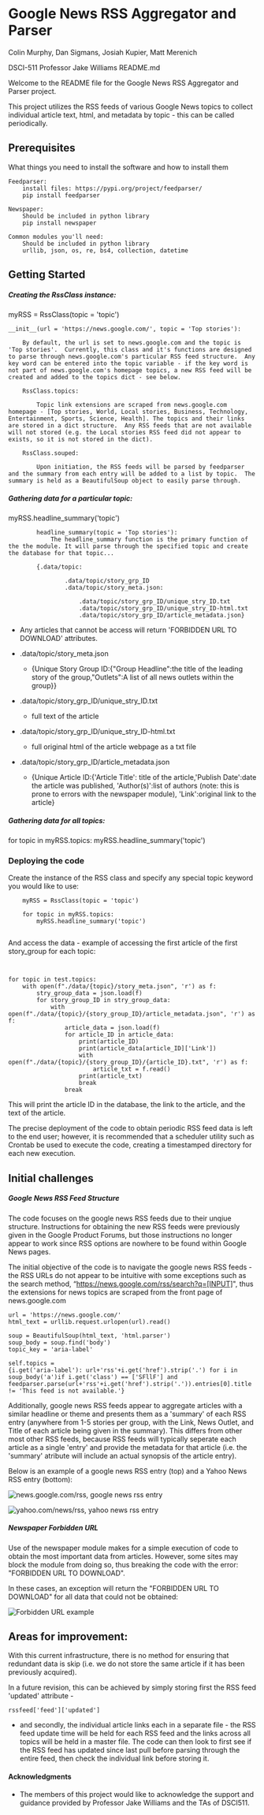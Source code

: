 # Google News RSS Aggregator and Parser

Colin Murphy, Dan Sigmans, Josiah Kupier, Matt Merenich

DSCI-511
Professor Jake Williams
README.md

Welcome to the README file for the Google News RSS Aggregator and Parser project.

This project utilizes the RSS feeds of various Google News topics to collect individual article text, html, and metadata by topic - this can be called periodically.


## Prerequisites

What things you need to install the software and how to install them

```
Feedparser:
    install files: https://pypi.org/project/feedparser/
    pip install feedparser

Newspaper:
    Should be included in python library
    pip install newspaper

Common modules you'll need:
    Should be included in python library
    urllib, json, os, re, bs4, collection, datetime
```



## Getting Started

##### Creating the RssClass instance:
myRSS = RssClass(topic = 'topic')
    
    __init__(url = 'https://news.google.com/', topic = 'Top stories'):
    
        By default, the url is set to news.google.com and the topic is 'Top stories'.  Currently, this class and it's functions are designed to parse through news.google.com's particular RSS feed structure.  Any key word can be entered into the topic variable - if the key word is not part of news.google.com's homepage topics, a new RSS feed will be created and added to the topics dict - see below.
 
        RssClass.topics:
        
            Topic link extensions are scraped from news.google.com homepage - [Top stories, World, Local stories, Business, Technology, Entertainment, Sports, Science, Health]. The topics and their links are stored in a dict structure.  Any RSS feeds that are not available will not stored (e.g. the Local stories RSS feed did not appear to exists, so it is not stored in the dict).
            
        RssClass.souped:
        
            Upon initiation, the RSS feeds will be parsed by feedparser and the summary from each entry will be added to a list by topic.  The summary is held as a BeautifulSoup object to easily parse through.

##### Gathering data for a particular topic:
myRSS.headline_summary('topic')
    
            headline_summary(topic = 'Top stories'):
                The headline_summary function is the primary function of the the module. It will parse through the specified topic and create the database for that topic...

            {.data/topic:
            
                    .data/topic/story_grp_ID
                    .data/topic/story_meta.json:
                    
                        .data/topic/story_grp_ID/unique_stry_ID.txt
                        .data/topic/story_grp_ID/unique_stry_ID-html.txt
                        .data/topic/story_grp_ID/article_metadata.json}

 - Any articles that cannot be access will return 'FORBIDDEN URL TO DOWNLOAD' attributes.            
 - .data/topic/story_meta.json 
     - {Unique Story Group ID:{"Group Headline":the title of the leading story of the group,"Outlets":A list of all news outlets within the group}}
 
 - .data/topic/story_grp_ID/unique_stry_ID.txt
     - full text of the article
 - .data/topic/story_grp_ID/unique_stry_ID-html.txt
     - full original html of the article webpage as a txt file
 - .data/topic/story_grp_ID/article_metadata.json
     - {Unique Article ID:{'Article Title': title of the article,'Publish Date':date the article was published, 'Author(s)':list of authors (note: this is prone to errors with the newspaper module), 'Link':original link to the article}

                
                
##### Gathering data for all topics:
for topic in myRSS.topics:
    myRSS.headline_summary('topic')


### Deploying the code

Create the instance of the RSS class and specify any special topic keyword you would like to use:

```
    myRSS = RssClass(topic = 'topic')

    for topic in myRSS.topics:
        myRSS.headline_summary('topic')
    
```

And access the data - example of accessing the first article of the first story_group for each topic:

```


for topic in test.topics:
    with open(f"./data/{topic}/story_meta.json", 'r') as f:
        stry_group_data = json.load(f)
        for story_group_ID in stry_group_data:
            with open(f"./data/{topic}/{story_group_ID}/article_metadata.json", 'r') as f:
                article_data = json.load(f)
                for article_ID in article_data:
                    print(article_ID)
                    print(article_data[article_ID]['Link'])
                    with open(f"./data/{topic}/{story_group_ID}/{article_ID}.txt", 'r') as f:
                        article_txt = f.read()
                    print(article_txt)
                    break
                break
```

This will print the article ID in the database, the link to the article, and the text of the article.

The precise deployment of the code to obtain periodic RSS feed data is left to the end user; however, it is recommended that a scheduler utility such as Crontab be used to execute the code, creating a timestamped directory for each new execution.

## Initial challenges

##### Google News RSS Feed Structure
The code focuses on the google news RSS feeds due to their unqiue structure. Instructions for obtaining the new RSS feeds were previously given in the Google Product Forums, but those instructions no longer appear to work since RSS options are nowhere to be found within Google News pages.

The initial objective of the code is to navigate the google news RSS feeds - the RSS URLs do not appear to be intuitive with some exceptions such as the search method, “https://news.google.com/rss/search?q=[INPUT]", thus the extensions for news topics are scraped from the front page of news.google.com

  
    url = 'https://news.google.com/'
    html_text = urllib.request.urlopen(url).read()

    soup = BeautifulSoup(html_text, 'html.parser')
    soup_body = soup.find('body')
    topic_key = 'aria-label'

    self.topics = 
    {i.get('aria-label'): url+'rss'+i.get('href').strip('.') for i in soup_body('a')if i.get('class') == ['SFllF'] and feedparser.parse(url+'rss'+i.get('href').strip('.')).entries[0].title != 'This feed is not available.'}    

Additionally, google news RSS feeds appear to aggregate articles with a similar headline or theme and presents them as a 'summary' of each RSS entry (anywhere from 1-5 stories per group, with the Link, News Outlet, and Title of each article being given in the summary).  This differs from other most other RSS feeds, because RSS feeds will typically seperate each article as a single 'entry' and provide the metadata for that article (i.e. the 'summary' atribute will include an actual synopsis of the article entry).  

Below is an example of a google news RSS entry (top) and a Yahoo News RSS entry (bottom):

   ![news.google.com/rss, google news rss entry](./images/google_news_entry.png)

   ![yahoo.com/news/rss, yahoo news rss entry](./images/yahoo_news_entry.png)


##### Newspaper Forbidden URL
Use of the newspaper module makes for a simple execution of code to obtain the most important data from articles.  However, some sites may block the module from doing so, thus breaking the code with the error: "FORBIDDEN URL TO DOWNLOAD".  

In these cases, an exception will return the "FORBIDDEN URL TO DOWNLOAD" for all data that could not be obtained:

   ![Forbidden URL example](./images/ForbiddenURL1.png)



## Areas for improvement:

With this current infrastructure, there is no method for ensuring that redundant data is skip (i.e. we do not store the same article if it has been previously acquired).

In a future revision, this can be achieved by simply storing first the RSS feed 'updated' attribute -  

    rssfeed['feed']['updated']

- and secondly, the individual article links each in a separate file - the RSS feed update time will be held for each RSS feed and the links across all topics will be held in a master file.  The code can then look to first see if the RSS feed has updated since last pull before parsing through the entire feed, then check the individual link before storing it. 

#### Acknowledgments

* The members of this project would like to acknowledge the support and guidance provided by Professor Jake Williams and the TAs of DSCI511.
